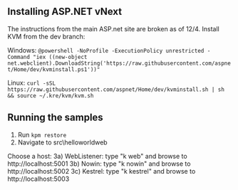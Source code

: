 ## Installing ASP.NET vNext

The instructions from the main ASP.net site are broken as of 12/4. 
Install KVM from the dev branch:

Windows: 
`@powershell -NoProfile -ExecutionPolicy unrestricted -Command "iex ((new-object net.webclient).DownloadString('https://raw.githubusercontent.com/aspnet/Home/dev/kvminstall.ps1'))"`

Linux: 
`curl -sSL https://raw.githubusercontent.com/aspnet/Home/dev/kvminstall.sh | sh && source ~/.kre/kvm/kvm.sh`

## Running the samples 

1. Run `kpm restore`
2. Navigate to src\helloworldweb

Choose a host:
3a) WebListener: type "k web" and browse to http://localhost:5001
3b) Nowin: type "k nowin" and browse to http://localhost:5002
3c) Kestrel: type "k kestrel" and browse to http://localhost:5003